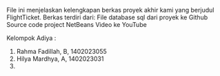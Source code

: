 File ini menjelaskan kelengkapan berkas proyek akhir kami yang berjudul FlightTicket. Berkas terdiri dari:
File database sql dari proyek ke Github
Source code project NetBeans
Video ke YouTube

Kelompok Adiya :
1. Rahma Fadillah, B, 1402023055
2. Hilya Mardhya, A, 1402023031
3. 
